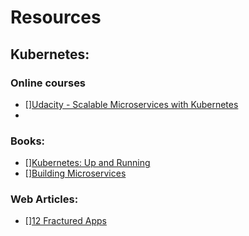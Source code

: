 # Resources



## Kubernetes:

### Online courses
- [][Udacity - Scalable Microservices with Kubernetes](https://www.udacity.com/course/scalable-microservices-with-kubernetes--ud615)
- 

### Books:
- [][Kubernetes: Up and Running](https://www.oreilly.com/library/view/kubernetes-up-and/9781491935668/)
- [][Building Microservices](https://www.oreilly.com/library/view/building-microservices/9781491950340/)

### Web Articles:
- [][12 Fractured Apps](https://medium.com/@kelseyhightower/12-fractured-apps-1080c73d481c)